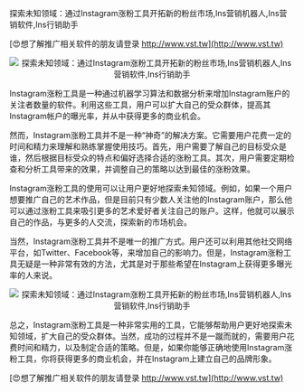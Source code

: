 探索未知领域：通过Instagram涨粉工具开拓新的粉丝市场,Ins营销机器人,Ins营销软件,Ins行销助手

[😍想了解推广相关软件的朋友请登录 http://www.vst.tw](http://www.vst.tw)

 <center><img src="https://vst.tw/MP4/tuiguang/png/2.png" alt="探索未知领域：通过Instagram涨粉工具开拓新的粉丝市场,Ins营销机器人,Ins营销软件,Ins行销助手"></center>

Instagram涨粉工具是一种通过机器学习算法和数据分析来增加Instagram账户的关注者数量的软件。利用这些工具，用户可以扩大自己的受众群体，提高其Instagram帐户的曝光率，并从中获得更多的商业机会。

然而，Instagram涨粉工具并不是一种“神奇”的解决方案。它需要用户花费一定的时间和精力来理解和熟练掌握使用技巧。首先，用户需要了解自己的目标受众是谁，然后根据目标受众的特点和偏好选择合适的涨粉工具。其次，用户需要定期检查和分析工具带来的效果，并调整自己的策略以达到最佳的涨粉效果。

Instagram涨粉工具的使用可以让用户更好地探索未知领域。例如，如果一个用户想要推广自己的艺术作品，但是目前只有少数人关注他的Instagram账户，那么他可以通过涨粉工具来吸引更多的艺术爱好者关注自己的账户。这样，他就可以展示自己的作品，与更多的人交流，探索新的市场机会。

当然，Instagram涨粉工具并不是唯一的推广方式。用户还可以利用其他社交网络平台，如Twitter、Facebook等，来增加自己的影响力。但是，Instagram涨粉工具无疑是一种非常有效的方法，尤其是对于那些希望在Instagram上获得更多曝光率的人来说。

 <center><img src="https://vst.tw/MP4/tuiguang/png/2.png" alt="探索未知领域：通过Instagram涨粉工具开拓新的粉丝市场,Ins营销机器人,Ins营销软件,Ins行销助手"></center>

总之，Instagram涨粉工具是一种非常实用的工具，它能够帮助用户更好地探索未知领域，扩大自己的受众群体。当然，成功的过程并不是一蹴而就的，需要用户花费时间和精力，以及制定合适的策略。但是，如果你能够正确地使用Instagram涨粉工具，你将获得更多的商业机会，并在Instagram上建立自己的品牌形象。

[😍想了解推广相关软件的朋友请登录 http://www.vst.tw](http://www.vst.tw)



